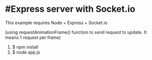 #Express server with Socket.io
========================================
This example requires Node + Express + Socket.io

(using requestAnimationFrame() function to send request to update. It means 1 request per frame)

1. $ npm install
2. $ node app.js